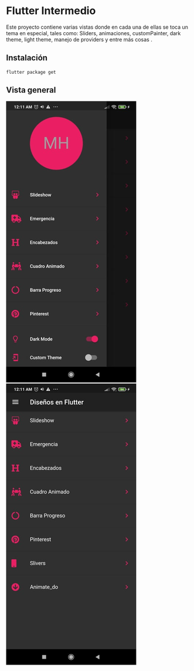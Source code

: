 # Flutter Intermedio

Este proyecto contiene varias vistas donde en cada una de ellas se toca un tema en especial, tales como:
Sliders, animaciones, customPainter, dark theme, light theme, manejo de providers y entre más cosas .

## Instalación

```
flutter package get
```

## Vista general


![Menu](drawer.jpg)
![Home](home.jpg)

